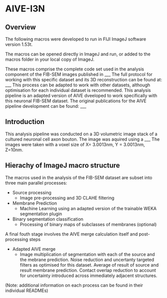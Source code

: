 # AIVE-I3N
## Overview
The following macros were developed to run in FIJI ImageJ software version 1.53t. 

The macros can be opened directly in ImageJ and run, or added to the macros folder in your local copy of ImageJ.

These macros comprise the complete code set used in the analysis component of the FIB-SEM images published in ___
The full protocol for working with this specific dataset and its 3D reconstruction can be found at: ___
This process can be adapted to work with other datasets, although optimisation for each individual dataset is recommended.
This analysis pipeline is an adapted version of AIVE dveeloped to work specifically with this neuronal FIB-SEM dataset.
The original publications for the AIVE pipeline development can be found: ___

## Introduction
This analysis pipeline was conducted on a 3D volumetric image stack of a cultured neuronal cell axon bouton. The image was aquired using a ___ 
The images were taken with a voxel size of X= 3.0013nm, Y = 3.0013nm, Z=10nm.


## Hierachy of ImageJ macro structure

The macros used in the analysis of the FIB-SEM dataset are subset into three main parallel processes:
- Source processing
  - Image pre-processing and 3D CLAHE filtering
- Membrane Prediction
  - Machine Learning using an adapted version of the trainable WEKA segmentation plugin
- Binary segmentation classification
  - Processing of binary maps of subclasses of membranes (optional)

A final fouth stage involves the AIVE merge calculation itself and post-processing steps
- Adapted AIVE merge
  - Image multiplication of segmentation with each of the source and the mebrane prediction. Noise reduction and uncertanty targeted filters as optimised for this dataset.
  Average of result of source and result membrane prediction. Contact overlap reduction to account for uncertainty introduced across immediately adjacent structures.

(Note: additional information on each process can be found in their individual READMEs)
